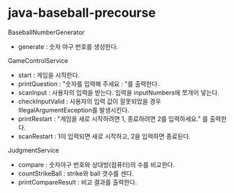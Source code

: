 # java-baseball-precourse

BaseballNumberGenerator
- generate : 숫자 야구 번호를 생성한다.

GameControlService
- start : 게임을 시작한다.
- printQuestion : "숫자를 입력해 주세요 : "를 출력한다.
- scanInput : 사용자의 입력을 받는다. 입력을 inputNumbers에 쪼개어 넣는다.
- checkInputValid : 사용자의 입력 값이 잘못되었을 경우 IllegalArgumentException를 발생시킨다.
- printRestart : "게임을 새로 시작하려면 1, 종료하려면 2를 입력하세요." 를 출력한다.
- scanRestart : 1이 입력되면 새로 시작하고, 2을 입력하면 종료된다.

JudgmentService
- compare : 숫자야구 번호와 상대방(컴퓨터)의 수를 비교한다.
- countStrikeBall : strike와 ball 갯수를 센다.
- printCompareResult : 비교 결과를 출력한다.

